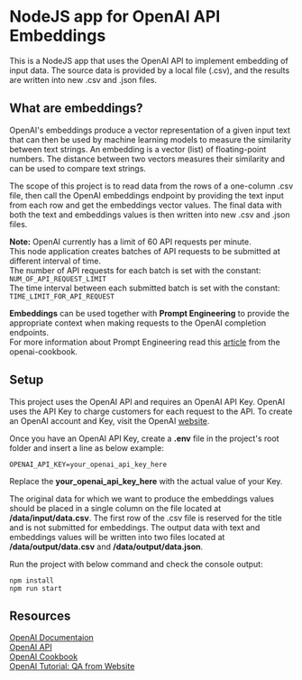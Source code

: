 # NodeJS app for OpenAI API Embeddings
This is a NodeJS app that uses the OpenAI API to implement embedding of input data. The source data is provided by a local file (.csv), and the results are written into new .csv and .json files.  

## What are embeddings?
OpenAI's embeddings produce a vector representation of a given input text that can then be used by machine learning models to measure the similarity between text strings. An embedding is a vector (list) of floating-point numbers. The distance between two vectors measures their similarity and can be used to compare text strings.  

The scope of this project is to read data from the rows of a one-column .csv file, then call the OpenAI embeddings endpoint by providing the text input from each row and get the embeddings vector values. The final data with both the text and embeddings values is then written into new .csv and .json files.  

**Note:** OpenAI currently has a limit of 60 API requests per minute.  
This node application creates batches of API requests to be submitted at different interval of time.  
The number of API requests for each batch is set with the constant: ```NUM_OF_API_REQUEST_LIMIT```  
The time interval between each submitted batch is set with the constant: ```TIME_LIMIT_FOR_API_REQUEST```  

**Embeddings** can be used together with **Prompt Engineering** to provide the appropriate context when making requests to the OpenAI completion endpoints.  
For more information about Prompt Engineering read this [article](https://github.com/openai/openai-cookbook/blob/main/examples/Question_answering_using_embeddings.ipynb?utm_source=frontendfresh&utm_medium=email&utm_campaign=customizing-an-openai-chatbot-with-embeddings) from the openai-cookbook.  

## Setup
This project uses the OpenAI API and requires an OpenAI API Key. OpenAI uses the API Key to charge customers for each request to the API. To create an OpenAI account and Key, visit the OpenAI [website](https://platform.openai.com/overview).  

Once you have an OpenAI API Key, create a **.env** file in the project's root folder and insert a line as below example:

```OPENAI_API_KEY=your_openai_api_key_here```  

Replace the **your_openai_api_key_here** with the actual value of your Key.  

The original data for which we want to produce the embeddings values should be placed in a single column on the file located at **/data/input/data.csv**. The first row of the .csv file is reserved for the title and is not submitted for embeddings. The output data with text and embeddings values will be written into two files located at **/data/output/data.csv** and **/data/output/data.json**.  

Run the project with below command and check the console output:  

```npm install```  
```npm run start```  

## Resources
[OpenAI Documentaion](https://platform.openai.com/docs/guides/embeddings/what-are-embeddings)  
[OpenAI API](https://platform.openai.com/docs/api-reference/embeddings)  
[OpenAI Cookbook](https://github.com/openai/openai-cookbook)  
[OpenAI Tutorial: QA from Website](https://platform.openai.com/docs/tutorials/web-qa-embeddings)  
